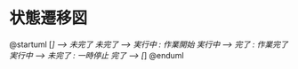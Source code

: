 # 状態遷移図

@startuml
[*] --> 未完了
未完了 --> 実行中 : 作業開始
実行中 --> 完了 : 作業完了
実行中 --> 未完了 : 一時停止
完了 --> [*]
@enduml
